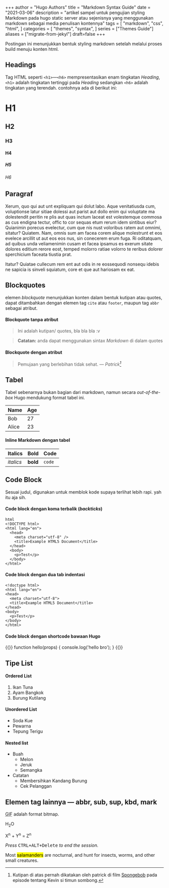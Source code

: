 +++
author = "Hugo Authors"
title = "Markdown Syntax Guide"
date = "2021-03-06"
description = "artikel sampel untuk pengujian styling Markdown pada hugo static server atau sejenisnya yang menggunakan markdown sebagai media penulisan kontennya"
tags = [
    "markdown",
    "css",
    "html",
]
categories = [
    "themes",
    "syntax",
]
series = ["Themes Guide"]
aliases = ["migrate-from-jekyl"]
draft=false
+++

Postingan ini menunjukkan bentuk styling markdown setelah melalui proses build menuju konten html.

## Headings

Tag HTML seperti `<h1>`—`<h6>` mempresentasikan enam tingkatan _Heading_, `<h1>` adalah tingkatan tertinggi pada _Heading_ sedangkan `<h6>` adalah tingkatan yang terendah. contohnya ada di berikut ini:

# H1

## H2

### H3

#### H4

##### H5

###### H6

## Paragraf

Xerum, quo qui aut unt expliquam qui dolut labo. Aque venitatiusda cum, voluptionse latur sitiae dolessi aut parist aut dollo enim qui voluptate ma dolestendit peritin re plis aut quas inctum laceat est volestemque commosa as cus endigna tectur, offic to cor sequas etum rerum idem sintibus eiur? Quianimin porecus evelectur, cum que nis nust voloribus ratem aut omnimi, sitatur? Quiatem. Nam, omnis sum am facea corem alique molestrunt et eos evelece arcillit ut aut eos eos nus, sin conecerem erum fuga. Ri oditatquam, ad quibus unda veliamenimin cusam et facea ipsamus es exerum sitate dolores editium rerore eost, temped molorro ratiae volorro te reribus dolorer sperchicium faceata tiustia prat.

Itatur? Quiatae cullecum rem ent aut odis in re eossequodi nonsequ idebis ne sapicia is sinveli squiatum, core et que aut hariosam ex eat.

## Blockquotes

elemen _blockquote_ menunjukkan konten dalam bentuk kutipan atau quotes, dapat ditambahkan dengan elemen tag `cite` atau `footer`, maupun tag `abbr` sebagai atribut.

#### Blockquote tanpa atribut

> Ini adalah kutipan/ quotes, bla bla bla :v 

> **Catatan:** anda dapat menggunakan sintax _Markdown_ di dalam quotes

#### Blockquote dengan atribut

> Pemujaan yang berlebihan tidak sehat.
> — <cite>Patrick[^1]</cite>

[^1]: Kutipan di atas pernah dikatakan oleh patrick di film [Spongebob](https://id.wikipedia.org/wiki/SpongeBob_SquarePants) pada episode tentang Kevin si timun sombong.

## Tabel

Tabel sebenarnya bukan bagian dari markdown, namun secara _out-of-the-box_ Hugo mendukung format tabel ini.

| Name  | Age |
| ----- | --- |
| Bob   | 27  |
| Alice | 23  |

#### Inline Markdown dengan tabel

| Italics   | Bold     | Code   |
| --------- | -------- | ------ |
| _italics_ | **bold** | `code` |

## Code Block

Sesuai judul, digunakan untuk memblok kode supaya terlihat lebih rapi. yah itu aja sih.

#### Code block dengan koma terbalik (_backticks_)

```
html
<!DOCTYPE html>
<html lang="en">
  <head>
    <meta charset="utf-8" />
    <title>Example HTML5 Document</title>
  </head>
  <body>
    <p>Test</p>
  </body>
</html>
```

#### Code block dengan dua tab indentasi

    <!doctype html>
    <html lang="en">
    <head>
      <meta charset="utf-8">
      <title>Example HTML5 Document</title>
    </head>
    <body>
      <p>Test</p>
    </body>
    </html>

#### Code block dengan shortcode bawaan Hugo

{{<highlight js >}}
function hello(props) {
console.log('hello bro');
}
{{</highlight >}}

## Tipe List

#### Ordered List

1. Ikan Tuna
2. Ayam Bangkok
3. Burung Kutilang

#### Unordered List

- Soda Kue
- Pewarna
- Tepung Terigu

#### Nested list

- Buah
  - Melon
  - Jeruk
  - Semangka
- Catatan
  - Membersihkan Kandang Burung
  - Cek Pelanggan

## Elemen tag lainnya — abbr, sub, sup, kbd, mark

<abbr title="Graphics Interchange Format">GIF</abbr> adalah format bitmap.

H<sub>2</sub>O

X<sup>n</sup> + Y<sup>n</sup> = Z<sup>n</sup>

_Press_ <kbd><kbd>CTRL</kbd>+<kbd>ALT</kbd>+<kbd>Delete</kbd></kbd> _to end the session._

Most <mark>salamanders</mark> are nocturnal, and hunt for insects, worms, and other small creatures.
